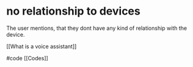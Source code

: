 # no relationship to devices
The user mentions, that they dont have any kind of relationship with the device.

[[What is a voice assistant]]

#code [[Codes]]